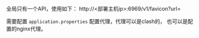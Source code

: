 全局只有一个API，使用如下：
http://<部署主机ip>:6969/v1/favicon?url=<url>

需要配置 `application.properties` 配置代理，代理可以是clash的，
也可以是配置的nginx代理。



